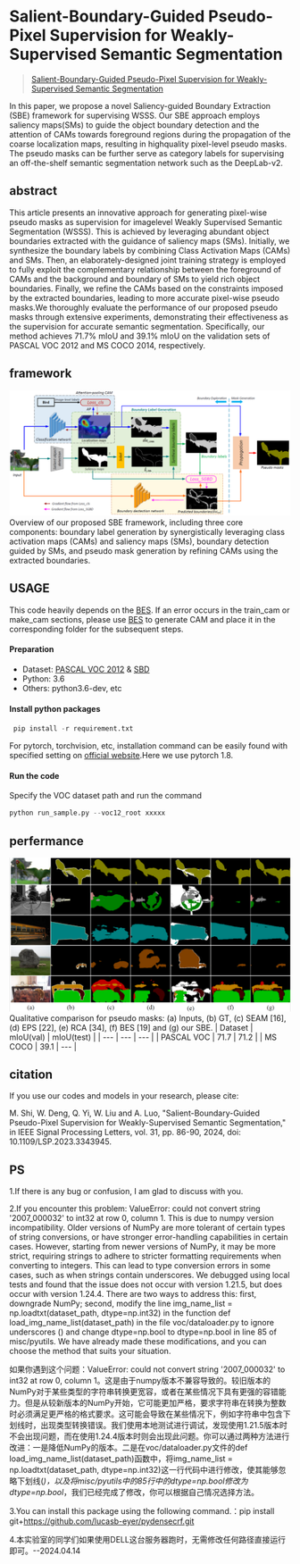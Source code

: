 # Salient-Boundary-Guided Pseudo-Pixel Supervision for Weakly-Supervised Semantic Segmentation
>[Salient-Boundary-Guided Pseudo-Pixel Supervision for Weakly-Supervised Semantic Segmentation](https://ieeexplore.ieee.org/document/10363373)
>
In this paper, we propose a novel Saliency-guided Boundary Extraction (SBE) framework for supervising WSSS. Our SBE approach employs saliency maps(SMs) to guide the object boundary detection and the attention of CAMs towards foreground regions during the propagation of the coarse localization maps, resulting in highquality pixel-level pseudo masks. The pseudo masks can be further serve as category labels for supervising an off-the-shelf semantic segmentation network such as the DeepLab-v2.

## abstract
This article presents an innovative approach for
generating pixel-wise pseudo masks as supervision for imagelevel
Weakly Supervised Semantic Segmentation (WSSS). This
is achieved by leveraging abundant object boundaries extracted
with the guidance of saliency maps (SMs). Initially, we synthesize
the boundary labels by combining Class Activation Maps (CAMs)
and SMs. Then, an elaborately-designed joint training strategy is
employed to fully exploit the complementary relationship between
the foreground of CAMs and the background and boundary of
SMs to yield rich object boundaries. Finally, we refine the CAMs
based on the constraints imposed by the extracted boundaries,
leading to more accurate pixel-wise pseudo masks.We thoroughly
evaluate the performance of our proposed pseudo masks through
extensive experiments, demonstrating their effectiveness as the
supervision for accurate semantic segmentation. Specifically, our
method achieves 71.7% mIoU and 39.1% mIoU on the validation
sets of PASCAL VOC 2012 and MS COCO 2014, respectively.

## framework

![Overview of our proposed SBE framework, including three core components: boundary label generation by synergistically leveraging class activation maps (CAMs) and saliency maps (SMs), boundary detection guided by SMs, and pseudo mask generation by refining CAMs using the extracted boundaries.](https://github.com/DL3399/SBE/blob/main/1703999985389.jpg)
Overview of our proposed SBE framework, including three core components: boundary label generation by synergistically leveraging class activation maps (CAMs) and saliency maps (SMs), boundary detection guided by SMs, and pseudo mask generation by refining CAMs using the extracted boundaries.


## USAGE
This code heavily depends on the [BES](https://github.com/mt-cly/BES). If an error occurs in the train_cam or make_cam sections, please use [BES](https://github.com/mt-cly/BES) to generate CAM and place it in the corresponding folder for the subsequent steps.






#### Preparation
* Dataset: [PASCAL VOC 2012](http://host.robots.ox.ac.uk/pascal/VOC/voc2012/index.html) & [SBD](http://home.bharathh.info/pubs/codes/SBD/download.html)
* Python: 3.6
* Others: python3.6-dev, etc
#### Install python packages
```python
 pip install -r requirement.txt
```
For pytorch, torchvision, etc, installation command can be easily found with specified setting on [official website](https://pytorch.org/get-started/locally/).Here we use pytorch 1.8.

#### Run the code
Specify the VOC dataset path and run the command
```python
python run_sample.py --voc12_root xxxxx
```

## perfermance
![pseudo masks](https://github.com/DL3399/SBE/blob/main/1704000054495.jpg)
Qualitative comparison for pseudo masks: (a) Inputs, (b) GT, (c)
SEAM [16], (d) EPS [22], (e) RCA [34], (f) BES [19] and (g) our SBE.
 | Dataset | mIoU(val) | mIoU(test) |
| --- | --- | --- |
| PASCAL VOC	 | 71.7 | 71.2 |
| MS COCO	 | 39.1 | --- |


## citation
If you use our codes and models in your research, please cite:
>
M. Shi, W. Deng, Q. Yi, W. Liu and A. Luo, "Salient-Boundary-Guided Pseudo-Pixel Supervision for Weakly-Supervised Semantic Segmentation," in IEEE Signal Processing Letters, vol. 31, pp. 86-90, 2024, doi: 10.1109/LSP.2023.3343945.


## PS

1.If there is any bug or confusion, I am glad to discuss with you. 

2.If you encounter this problem: ValueError: could not convert string '2007_000032' to int32 at row 0, column 1. This is due to numpy version incompatibility. Older versions of NumPy are more tolerant of certain types of string conversions, or have stronger error-handling capabilities in certain cases. However, starting from newer versions of NumPy, it may be more strict, requiring strings to adhere to stricter formatting requirements when converting to integers. This can lead to type conversion errors in some cases, such as when strings contain underscores. We debugged using local tests and found that the issue does not occur with version 1.21.5, but does occur with version 1.24.4. There are two ways to address this: first, downgrade NumPy; second, modify the line img_name_list = np.loadtxt(dataset_path, dtype=np.int32) in the function def load_img_name_list(dataset_path) in the file voc/dataloader.py to ignore underscores () and change dtype=np.bool to dtype=np.bool in line 85 of misc/pyutils. We have already made these modifications, and you can choose the method that suits your situation.

如果你遇到这个问题：ValueError: could not convert string '2007_000032' to int32 at row 0, column 1。这是由于numpy版本不兼容导致的。较旧版本的NumPy对于某些类型的字符串转换更宽容，或者在某些情况下具有更强的容错能力。但是从较新版本的NumPy开始，它可能更加严格，要求字符串在转换为整数时必须满足更严格的格式要求。这可能会导致在某些情况下，例如字符串中包含下划线时，出现类型转换错误。我们使用本地测试进行调试，发现使用1.21.5版本时不会出现问题，而在使用1.24.4版本时则会出现此问题。你可以通过两种方法进行改进：一是降低NumPy的版本。二是在voc/dataloader.py文件的def load_img_name_list(dataset_path)函数中，将img_name_list = np.loadtxt(dataset_path, dtype=np.int32)这一行代码中进行修改，使其能够忽略下划线(_)，以及将misc/pyutils中的85行中的dtype=np.bool修改为dtype=np.bool_，我们已经完成了修改，你可以根据自己情况选择方法。

3.You can install this package using the following command.：pip install git+https://github.com/lucasb-eyer/pydensecrf.git

4.本实验室的同学们如果使用DELL这台服务器跑时，无需修改任何路径直接运行即可。--2024.04.14

